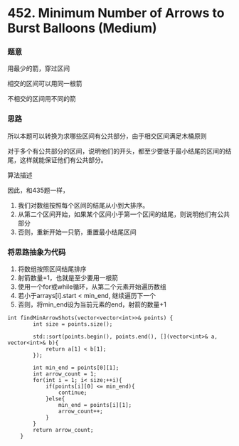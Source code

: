 # 452. Minimum Number of Arrows to Burst Balloons (Medium)

### 题意

用最少的箭，穿过区间

相交的区间可以用同一根箭

不相交的区间用不同的箭

### 思路

所以本题可以转换为求哪些区间有公共部分，由于相交区间满足木桶原则

对于多个有公共部分的区间，说明他们的开头，都至少要低于最小结尾的区间的结尾，这样就能保证他们有公共部分。

算法描述

因此，和435题一样，

1. 我们对数组按照每个区间的结尾从小到大排序。
2. 从第二个区间开始，如果某个区间小于第一个区间的结尾，则说明他们有公共部分
3. 否则，重新开始一只箭，重置最小结尾区间

### 将思路抽象为代码

1. 将数组按照区间结尾排序
2. 射箭数量=1，也就是至少要用一根箭
3. 使用一个for或while循环，从第二个元素开始遍历数组
4. 若小于arrays\[i].start < min\_end, 继续遍历下一个
5. 否则，将min\_end设为当前元素的end，射箭的数量+1

```
int findMinArrowShots(vector<vector<int>>& points) {
        int size = points.size();
        
        std::sort(points.begin(), points.end(), [](vector<int>& a, vector<int>& b){
            return a[1] < b[1];
        });

        int min_end = points[0][1];
        int arrow_count = 1;
        for(int i = 1; i< size;++i){
            if(points[i][0] <= min_end){
                continue;
            }else{
                min_end = points[i][1];
                arrow_count++;
            }
        }
        return arrow_count;
    }
```
